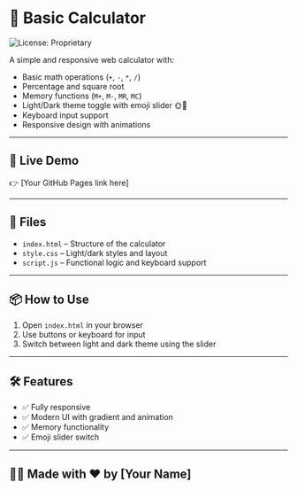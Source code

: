 # 🧮 Basic Calculator

![License: Proprietary](https://img.shields.io/badge/License-Proprietary-yellow.svg)

A simple and responsive web calculator with:

- Basic math operations (`+`, `-`, `*`, `/`)
- Percentage and square root
- Memory functions (`M+`, `M-`, `MR`, `MC`)
- Light/Dark theme toggle with emoji slider 🌞🌙
- Keyboard input support
- Responsive design with animations

---

## 🚀 Live Demo

👉 [Your GitHub Pages link here]

---

## 📁 Files

- `index.html` – Structure of the calculator
- `style.css` – Light/dark styles and layout
- `script.js` – Functional logic and keyboard support

---

## 📦 How to Use

1. Open `index.html` in your browser
2. Use buttons or keyboard for input
3. Switch between light and dark theme using the slider

---

## 🛠 Features

- ✅ Fully responsive
- ✅ Modern UI with gradient and animation
- ✅ Memory functionality
- ✅ Emoji slider switch

---

## 👨‍💻 Made with ❤️ by [Your Name]

